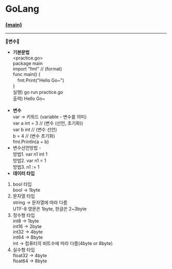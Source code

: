# GoLang
### [(main)](/readme.md) 
* * *
:large_blue_diamond:**변수**:large_blue_diamond:<br>
- **기본문법**<br>
<practice.go><br>
package main<br>
import "fmt" // (format)<br>
func main() {<br>
　fmt.Print("Hello Go~")<br>
}<br>
실행) go run practice.go<br>
출력) Hello Go~<br><br>
- **변수**<br>
var -> 키워드 (variable - 변수를 의미)<br>
var a int = 3 // (변수 (선언, 초기화))<br>
var b int // (변수 선언)<br>
b = 4 // (변수 초기화)<br>
fmt.Println(a + b)<br>
- 변수선언방법 -<br>
방법1. var n1 int 1<br>
방법2. var n1 = 1<br>
방법3. n1 := 1<br>
- **데이터 타입**<br>
1. bool 타입<br>
bool -> 1byte<br>
2. 문자열 타입<br>
string -> 문자열에 따라 다름<br>
UTF-8 영문은 1byte, 한글은 2~3byte<br>
3. 정수형 타입<br>
int8 -> 1byte<br>
int16 -> 2byte<br>
int32 -> 4byte<br>
int64 -> 8byte<br>
int -> 컴퓨터의 비트수에 따라 다름(4byte or 8byte)<br>
4. 실수형 타입<br>
float32 -> 4byte<br>
float64 -> 8byte<br>